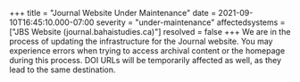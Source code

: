 +++
title = "Journal Website Under Maintenance"
date = 2021-09-10T16:45:10.000-07:00
severity = "under-maintenance"
affectedsystems = ["JBS Website (journal.bahaistudies.ca)"]
resolved = false
+++
We are in the process of updating the infrastructure for the Journal website. You may experience errors when trying to access archival content or the homepage during this process. DOI URLs will be temporarily affected as well, as they lead to the same destination. 